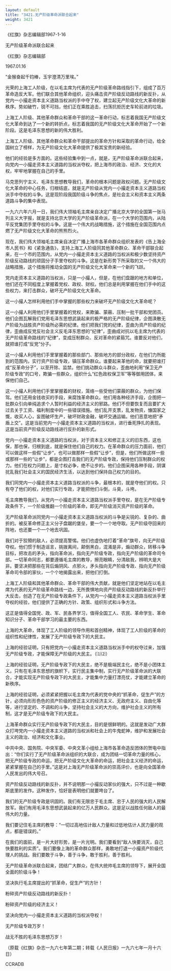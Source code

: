 ```yaml
---
layout: default
title: "3421.无产阶级革命派联合起来"
weight: 3421
---
```


《红旗》杂志编辑部1967-1-16

无产阶级革命派联合起来

《红旗》杂志编辑部

1967.01.16

“金猴奋起千钧棒，玉宇澄清万里埃。”

光荣的上海工人阶级，在以毛主席为代表的无产阶级革命路线指引下，组成了百万革命造反大军。他们联合其他革命组织，迎头痛击资产阶级反动路线的新反扑，从党内一小撮走资本主义道路当权派的手中夺了权，建立起无产阶级文化大革命的新秩序。势如破竹，锐不可挡，他们正在乘胜追击，扫荡抗拒历史车轮前进的垃圾。

上海工人阶级、其他革命群众和革命干部的这一革命行动，标志着我国无产阶级文化大革命到达了一个新的转折点，标志着我国的无产阶级文化大革命开始了一个新阶段。这是毛泽东思想的新的伟大胜利。

上海工人阶级、其他革命群众和革命干部提出的革命方针和采取的革命行动，给全国树立了榜样，为无产阶级文化大革命提供了极其宝贵的新经验。

他们的经验是多方面的。这些经验集中到一点，就是，无产阶级革命派联合起来，向党内一小撮走资本主义道路的当权派夺权，把上海市的政治、经济、文化的大权，牢牢地掌握在自己的手里。

马克思列宁主义、毛泽东思想教导我们，革命的根本问题是政权问题。无产阶级文化大革命的中心任务，归根结底，就是无产阶级从党内一小撮走资本主义道路当权派手中夺权的斗争。这是现阶段我国阶级斗争的焦点，是社会主义和资本主义两条道路斗争的集中表现。

一九六六年六月一日，我们伟大领袖毛主席亲自决定广播北京大学的全国第一张马列主义大字报，就是支持北京大学的无产阶级革命派，在一个大学的范围内，从陆平反党集团手里夺权的斗争。这是一个伟大的战略措施，这个措施在全国范围内点燃了无产阶级文化大革命的熊熊烈火。

现在，我们伟大领袖毛主席亲自决定广播上海市各革命群众组织发表的《告上海全市人民书》和《紧急通告》，支持上海工人阶级同其他革命群众、革命干部联合起来，在一个市的范围内，从党内一小撮走资本主义道路的当权派和极少数坚持资产阶级反动路线的顽固分子手里夺权的斗争。这是在新形势下所采取的又一个伟大的战略措施，这个措施将推动全国的无产阶级文化大革命来一个新的飞跃。

党内走资本主义道路的当权派，只是一小撮人，但是，在他们盘踞的地方和单位，他们还在不同程度上掌握着党权、政权、财权。他们总是利用掌握在他们手中的这些权力，来打击群众，破坏无产阶级文化大革命。

这一小撮人怎样利用他们手中掌握的那些权力来破坏无产阶级文化大革命呢？

这一小撮人利用他们手里掌握着的党权，来欺骗、蒙蔽、压制一批干部和党团员。他们企图瓦解我们党用毛泽东思想武装起来的极严格的无产阶级纪律，企图涣散无产阶级为战胜资产阶级所必需的纪律。他们把我们党的纪律，歪曲为资产阶级的纪律，歪曲成反党反社会主义反毛泽东思想的“纪律”，歪曲成对抗以毛主席为代表的无产阶级革命路线的“纪律”，变成压制群众、反对革命的紧箍咒。谁要反对他们，就把谁打成“反党”分子。

这一小撮人利用他们手里掌握着的那些部门、那些地方的部分政权，在他们力所能到的范围内，实行资产阶级专政，镇压革命群众。谁要起来革他的命，就要把谁打成“反革命分子”，以至开除、监禁。他们挑动群众斗群众，歪曲地利用“保卫无产阶级专政”的口号，欺骗一些群众，组织什么“红色政权保卫军”等等御用团体，来保他们自己。

这一小撮人利用他们手里掌握着的财权，笼络一些受他们蒙蔽的群众，为他们保驾。他们还用金钱收买的手段，来腐蚀革命群众。他们用各种经济手段，企图把一批群众引向单纯追求个人暂时利益的经济主义的邪路。他们不但要恢复而且要扩大过去关于工资、福利制度中的一些错误措施。他们乱开支票，乱发物资，慷国家之慨，收买人心，妄图破坏生产，破坏财政金融，破坏交通运输。他们恶意地把“矛盾上交”。这是当前党内一小撮走资本主义道路的当权派，进行垂死挣扎的表现。这是当前资产阶级反动路线进行反扑的新形式。

党内一小撮走资本主义道路的当权派，对于资本主义和修正主义的旧东西，这也保，那也保，归根到底，就是保住他们自己的权力。在革命群众的压力面前，他们可以做这样一些假“让步”，也可以做那样一些假“让步”，但是，他们所做这样一些或那样一些的“让步”，都是企图打击我们的无产阶级专政，保持他们压制群众的权力。他们在权力问题上，是寸权必争，绝不让步的。他们企图采用各种手段，阴谋扰乱我们社会主义的国民经济生活，以达到他们保持自己权力的目的。

我们同党内一小撮走资本主义道路当权派的斗争，最根本的，就是夺他们的权。只有夺了他们的权，对他们实行专政，才能把他们斗倒，斗臭，斗垮。

毛主席教导我们，从党内一小撮走资本主义道路当权派手里夺权，是在无产阶级专政条件下，一个阶级推翻一个阶级的革命，即无产阶级消灭资产阶级的革命。

无产阶级革命派同党内一小撮走资本主义道路当权派的斗争是尖锐的、复杂的、曲折的。被反革命修正主义分子盘踞的堡垒，要一个一个地夺取。无产阶级夺回来的阵地，也还要一个一个地去巩固。

我们对于狡猾的敌人，必须提高警惕。他们也虚伪地打着“革命”旗号，向无产阶级夺权。他们惯于制造谣言，挑拨离间，颠倒黑白，混淆是非，煽动群众，转移斗争目标，把攻击的矛头，指向革命派，指向无产阶级专政，指向无产阶级的革命司令部。一切革命同志，都要遵循毛主席的教导，擦亮眼睛，分清敌我，辨明大是大非。要坚决把那些在背后煽阴风、点邪火，矛头指向无产阶级专政、指向无产阶级革命司令部的家伙，一个个地揭露出来，把他们打倒。

上海工人阶级和其他革命群众、革命干部的伟大贡献，就是他们坚定地站在以毛主席为代表的无产阶级革命路线一边，无所畏惧地向资产阶级反动路线的新反扑举行大反击，创造了在无产阶级专政条件下，从党内一小撮走资本主义道路当权派手里夺权的经验，他们提供了正确的方针、政策、组织形式和斗争方法。

这正是值得全国党、政、军、民各界学习，值得全国工人、农民、革命学生、革命知识分子、革命干部学习的最主要的东西。

上海的大革命，体现了工人阶级的领导作用和首创精神，体现了工人阶级的革命的组织性和纪律性，发展了无产阶级专政下的大民主。

上海的经验证明，只有把党内一小撮走资本主义道路当权派手中的权夺过来，加强无产阶级专政，才能保障无产阶级的大民主。（⑴⑵）

上海的经验证明，无产阶级专政下的大民主，绝不是极端民主化，绝不是小团体主义。只有在毛泽东思想的旗帜下，实行民主集中制，实行无产阶级革命派的大联合，才能实现无产阶级专政下的大民主，才能集中力量打漂亮仗，才能建立革命的新秩序。

上海的经验证明，必须紧紧把握以毛主席为代表的党中央的“抓革命，促生产”的方针，必须向形形色色的资产阶级的修正主义的经济主义、无政府主义、自由化等等，进行坚定的、不调和的斗争，坚持社会主义的大方向，维护社会主义的所有制，这才是无产阶级专政下的大民主。

上海革命群众实行无产阶级专政下的大民主，目的是很鲜明的。这就是发动广大群众打垮党内一小撮走资本主义道路的当权派和社会上的牛鬼蛇神，维护和发展社会主义的政治、经济和文化事业。

中共中央、国务院、中央军委、中央文革小组给上海市各革命造反团体的贺电中指出：“你们实行了无产阶级革命派组织的大联合，成为团结一切革命力量的核心，把无产阶级专政的命运，把无产阶级文化大革命的命运，把社会主义经济的命运，紧紧掌握在自己的手里。”这是对上海无产阶级革命派的崇高评价，也是向全国革命人民发出的伟大号召。

资产阶级反动路线的新反扑，并不说明那一小撮反动家伙的强大，只不过是一种歇斯底里的发作。这种发作，恰好是表明他们就要垮台了。

我们的无产阶级专政是巩固的。我们有无限忠于毛主席、忠于人民的强大的人民解放军。我们有用毛泽东思想武装起来的亿万人民群众。这是足以战胜任何敌人的最伟大的力量。

我们要记住毛主席的教导：“一切过高地估计敌人力量和过低地估计人民力量的观点，都是错误的。”

在我们的面前，是一片大好形势，是一片光明。我们要看到“敌人快要消灭，自己快要胜利的实质”。我们要像上海的革命群众那样，勇敢地打退一小撮资产阶级代理人的挑战。我们要敢于斗争，善于斗争，敢于胜利，善于胜利。

无产阶级革命派联合起来，团结广大群众，在伟大统帅毛主席的领导下，展开全国全面的阶级斗争！

坚决执行毛主席提出的“抓革命，促生产”的方针！

粉碎资产阶级反动路线的新反扑！

粉碎资产阶级的经济主义！

坚决向党内一小撮走资本主义道路的当权派夺权！

无产阶级专政万岁！

战无不胜的毛泽东思想万岁！

（原载《红旗》杂志一九六七年第二期；转载《人民日报》一九六七年一月十六日）

CCRADB

